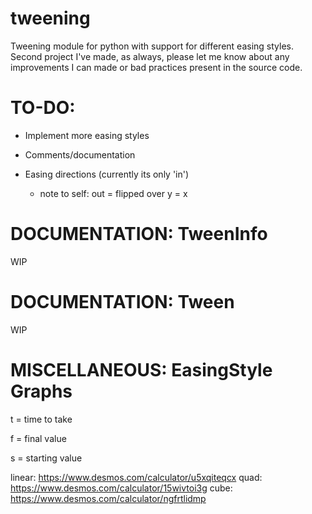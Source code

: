 # tweening
Tweening module for python with support for different easing styles. Second project I've made, as always, please let me know about any improvements I can made or bad practices present in the source code.

# TO-DO:
- Implement more easing styles

- Comments/documentation

- Easing directions (currently its only 'in') 
  - note to self: out = flipped over y = x

# DOCUMENTATION: TweenInfo
WIP

# DOCUMENTATION: Tween
WIP

# MISCELLANEOUS: EasingStyle Graphs
t = time to take

f = final value

s = starting value

linear: https://www.desmos.com/calculator/u5xqiteqcx
quad: https://www.desmos.com/calculator/15wivtoi3g
cube: https://www.desmos.com/calculator/ngfrtlidmp
